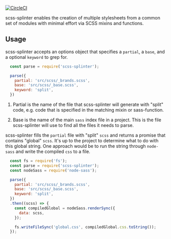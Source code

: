 [![CircleCI](https://circleci.com/gh/sparkbox/splinter.svg?style=shield)](https://circleci.com/gh/sparkbox/splinter)

scss-splinter enables the creation of multiple stylesheets from a common set of modules with minimal effort via SCSS mixins and functions.

## Usage

scss-splinter accepts an options object that specifies a `partial`, a `base`, and a optional `keyword` to grep for.

```js
  const parse = require('scss-splinter');

  parse({
    partial: 'src/scss/_brands.scss',
    base: 'src/scss/_base.scss',
    keyword: 'split',
  })
```

1. Partial is the name of the file that scss-splinter will generate with "split" code, e.g. code that is specified in the matching mixin or sass-function.

2. Base is the name of the main `sass` index file in a project. This is the file scss-splinter will use to find all the files it needs to parse.

scss-splinter fills the `partial` file with "split" `scss` and returns a promise that contains "global" `scss`. It's up to the project to determine what to do with this global string. One approach would be to run the string through `node-sass` and write the compiled `css` to a file.

```js
  const fs = require('fs');
  const parse = require('scss-splinter');
  const nodeSass = require('node-sass');

  parse({
    partial: 'src/scss/_brands.scss',
    base: 'src/scss/_base.scss',
    keyword: 'split',
  })
  .then((scss) => {
    const compiledGlobal = nodeSass.renderSync({
      data: scss,
    });

    fs.writeFileSync('global.css', compiledGlobal.css.toString());
  });
```

